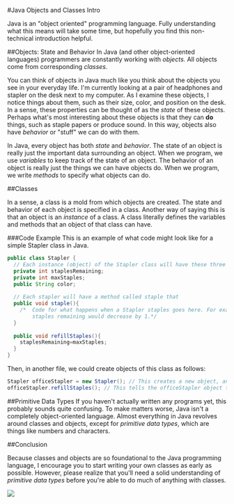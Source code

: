 #Java Objects and Classes Intro

Java is an "object oriented" programming language. Fully understanding what this means will take some time, but hopefully you find this non-technical introduction helpful.

##Objects: State and Behavior
In Java (and other object-oriented languages) programmers are constantly working with *objects.* All objects come from corresponding *classes*.

You can think of objects in Java much like you think about the objects you see in your everyday life. I'm currently looking at a pair of headphones and stapler on the desk next to my computer. As I examine these objects, I notice things about them, such as their size, color, and position on the desk. In a sense, these properties can be thought of as the *state* of these objects. Perhaps what's most interesting about these objects is that they can **do** things, such as staple papers or produce sound. In this way, objects also have *behavior* or "stuff" we can do with them.

In Java, every object has both *state* and *behavior*. The state of an object is really just the important data surrounding an object. When we program, we use *variables* to keep track of the state of an object. The behavior of an object is really just the things we can have objects do. When we program, we write *methods* to specify what objects can do.

##Classes

In a sense, a class is a mold from which objects are created. The state and behavior of each object is specified in a class. Another way of saying this is that an object is an *instance* of a class. A class literally defines the variables and methods that an object of that class can have.

###Code Example
This is an example of what code might look like for a simple Stapler class in Java.
```java
public class Stapler {
  // Each instance (object) of the Stapler class will have these three properties
  private int staplesRemaining;
  private int maxStaples;
  public String color;
  
  // Each stapler will have a method called staple that 
  public void staple(){
    /*  Code for what happens when a Stapler staples goes here. For example, the number
        staples remaining would decrease by 1.*/
  }
  
  public void refillStaples(){
    staplesRemaining=maxStaples;
  }
}
```

Then, in another file, we could create objects of this class as follows:

```java
Stapler officeStapler = new Stapler(); // This creates a new object, an instance of the Stapler class.
officeStapler.refillStaples(); // This tells the officeStapler object to refill its staples
```

##Primitive Data Types
If you haven't actually written any programs yet, this probably sounds quite confusing. To make matters worse, Java isn't a completely object-oriented language. Almost everything in Java revolves around classes and objects, except for *primitive data types*, which are things like numbers and characters.

##Conclusion

Because classes and objects are so foundational to the Java programming language, I encourage you to start writing your own classes as early as possible. However, please realize that you'll need a solid understanding of *primitive data types* before you're able to do much of anything with classes.


![](http://christensenacademy.org/img/signature.png)
